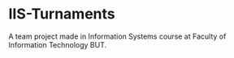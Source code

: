 # IIS-Turnaments
A team project made in Information Systems course at Faculty of Information Technology BUT.
